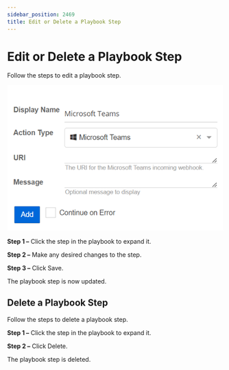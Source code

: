 ```yaml
---
sidebar_position: 2469
title: Edit or Delete a Playbook Step
---
```


# Edit or Delete a Playbook Step

Follow the steps to edit a playbook step.

![](../../../../../../static/images/ThreatManager_3.0/Content/Resources/Images/ThreatManager/Admin/Playbooks/PlaybookStep.png)

**Step 1 –** Click the step in the playbook to expand it.

**Step 2 –** Make any desired changes to the step.

**Step 3 –** Click Save.

The playbook step is now updated.

## Delete a Playbook Step

Follow the steps to delete a playbook step.

**Step 1 –** Click the step in the playbook to expand it.

**Step 2 –** Click Delete.

The playbook step is deleted.
